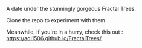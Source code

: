 A date under the stunningly gorgeous Fractal Trees. 

Clone the repo to experiment with them. 

Meanwhile, if you're in a hurry, check this out : https://adi1506.github.io/FractalTrees/
